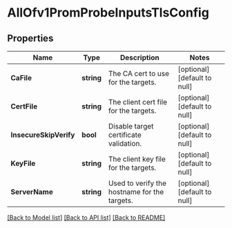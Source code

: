 # AllOfv1PromProbeInputsTlsConfig

## Properties
Name | Type | Description | Notes
------------ | ------------- | ------------- | -------------
**CaFile** | **string** | The CA cert to use for the targets. | [optional] [default to null]
**CertFile** | **string** | The client cert file for the targets. | [optional] [default to null]
**InsecureSkipVerify** | **bool** | Disable target certificate validation. | [optional] [default to null]
**KeyFile** | **string** | The client key file for the targets. | [optional] [default to null]
**ServerName** | **string** | Used to verify the hostname for the targets. | [optional] [default to null]

[[Back to Model list]](../README.md#documentation-for-models) [[Back to API list]](../README.md#documentation-for-api-endpoints) [[Back to README]](../README.md)

